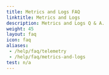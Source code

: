 ```yaml
---
title: Metrics and Logs FAQ
linktitle: Metrics and Logs
description: Metrics and Logs Q & A.
weight: 45
layout: faq
icon: faq
aliases:
 - /help/faq/telemetry
 - /help/faq/metrics-and-logs
test: n/a
---
```

